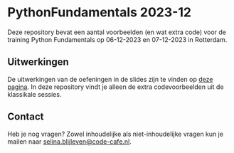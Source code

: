# PythonFundamentals 2023-12

Deze repository bevat een aantal voorbeelden (en wat extra code) voor de training Python Fundamentals op 06-12-2023 en 07-12-2023 in Rotterdam.

## Uitwerkingen

De uitwerkingen van de oefeningen in de slides zijn te vinden op [deze pagina](https://ehmatthes.github.io/pcc_2e/solutions/solutions/). In deze repository vindt je alleen de extra codevoorbeelden uit de klassikale sessies.

## Contact

Heb je nog vragen? Zowel inhoudelijke als niet-inhoudelijke vragen kun je mailen naar selina.blijleven@code-cafe.nl.
